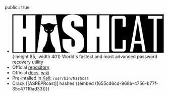 public:: true

- ![image.png](../assets/image_1700591728068_0.png){:height 85, :width 401}
  World's fastest and most advanced password recovery utility
- Official [repository](https://github.com/hashcat/hashcat)
- Official [docs](https://hashcat.net/hashcat/), [wiki](https://hashcat.net/wiki/)
- Pre-intalled in [Kali](https://www.kali.org/tools/hashcat/): `/usr/bin/hashcat`
- Crack [[ASREPRoast]] hashes
  {{embed ((655cd6cd-968a-4756-b77f-35c47110ad33))}}